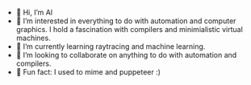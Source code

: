 - 👋 Hi, I’m Al
- 👋 I’m interested in everything to do with automation and computer graphics.  I hold a fascination with compilers and minimialistic virtual machines. 
- 🌱 I’m currently learning raytracing and machine learning.
- 💞️ I’m looking to collaborate on anything to do with automation and compilers.
- 👋 Fun fact: I used to mime and puppeteer :)

<!---
Al3145/Al3145 is a ✨ special ✨ repository because its `README.md` (this file) appears on your GitHub profile.
You can click the Preview link to take a look at your changes.
--->
